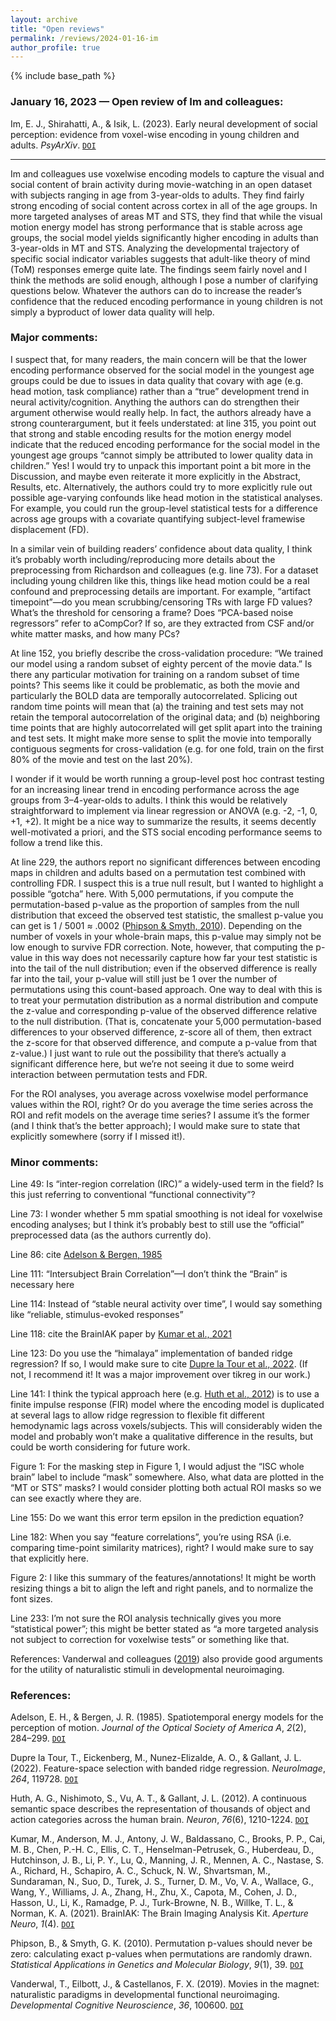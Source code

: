```yaml
---
layout: archive
title: "Open reviews"
permalink: /reviews/2024-01-16-im
author_profile: true
---
```


{% include base_path %}



### January 16, 2023 &mdash; Open review of Im and colleagues:
Im, E. J., Shirahatti, A., & Isik, L. (2023). Early neural development of social perception: evidence from voxel-wise encoding in young children and adults. *PsyArXiv*. [`DOI`](https://doi.org/10.31234/osf.io/aqryd)

---

Im and colleagues use voxelwise encoding models to capture the visual and social content of brain activity during movie-watching in an open dataset with subjects ranging in age from 3-year-olds to adults. They find fairly strong encoding of social content across cortex in all of the age groups. In more targeted analyses of areas MT and STS, they find that while the visual motion energy model has strong performance that is stable across age groups, the social model yields significantly higher encoding in adults than 3-year-olds in MT and STS. Analyzing the developmental trajectory of specific social indicator variables suggests that adult-like theory of mind (ToM) responses emerge quite late. The findings seem fairly novel and I think the methods are solid enough, although I pose a number of clarifying questions below. Whatever the authors can do to increase the reader’s confidence that the reduced encoding performance in young children is not simply a byproduct of lower data quality will help.

### Major comments:

I suspect that, for many readers, the main concern will be that the lower encoding performance observed for the social model in the youngest age groups could be due to issues in data quality that covary with age (e.g. head motion, task compliance) rather than a “true” development trend in neural activity/cognition. Anything the authors can do strengthen their argument otherwise would really help. In fact, the authors already have a strong counterargument, but it feels understated: at line 315, you point out that strong and stable encoding results for the motion energy model indicate that the reduced encoding performance for the social model in the youngest age groups “cannot simply be attributed to lower quality data in children.” Yes! I would try to unpack this important point a bit more in the Discussion, and maybe even reiterate it more explicitly in the Abstract, Results, etc. Alternatively, the authors could try to more explicitly rule out possible age-varying confounds like head motion in the statistical analyses. For example, you could run the group-level statistical tests for a difference across age groups with a covariate quantifying subject-level framewise displacement (FD). 

In a similar vein of building readers’ confidence about data quality, I think it’s probably worth including/reproducing more details about the preprocessing from Richardson and colleagues (e.g. line 73). For a dataset including young children like this, things like head motion could be a real confound and preprocessing details are important. For example, “artifact timepoint”—do you mean scrubbing/censoring TRs with large FD values? What’s the threshold for censoring a frame? Does “PCA-based noise regressors” refer to aCompCor? If so, are they extracted from CSF and/or white matter masks, and how many PCs?

At line 152, you briefly describe the cross-validation procedure: “We trained our model using a random subset of eighty percent of the movie data.” Is there any particular motivation for training on a random subset of time points? This seems like it could be problematic, as both the movie and particularly the BOLD data are temporally autocorrelated. Splicing out random time points will mean that (a) the training and test sets may not retain the temporal autocorrelation of the original data; and (b) neighboring time points that are highly autocorrelated will get split apart into the training and test sets. It might make more sense to split the movie into temporally contiguous segments for cross-validation (e.g. for one fold, train on the first 80% of the movie and test on the last 20%).

I wonder if it would be worth running a group-level post hoc contrast testing for an increasing linear trend in encoding performance across the age groups from 3–4-year-olds to adults. I think this would be relatively straightforward to implement via linear regression or ANOVA (e.g. -2, -1, 0, +1, +2). It might be a nice way to summarize the results, it seems decently well-motivated a priori, and the STS social encoding performance seems to follow a trend like this.

At line 229, the authors report no significant differences between encoding maps in children and adults based on a permutation test combined with controlling FDR. I suspect this is a true null result, but I wanted to highlight a possible “gotcha” here. With 5,000 permutations, if you compute the permutation-based p-value as the proportion of samples from the null distribution that exceed the observed test statistic, the smallest p-value you can get is 1 / 5001 ≈ .0002 ([Phipson & Smyth, 2010](https://doi.org/10.2202/1544-6115.1585)). Depending on the number of voxels in your whole-brain maps, this p-value may simply not be low enough to survive FDR correction. Note, however, that computing the p-value in this way does not necessarily capture how far your test statistic is into the tail of the null distribution; even if the observed difference is really far into the tail, your p-value will still just be 1 over the number of permutations using this count-based approach. One way to deal with this is to treat your permutation distribution as a normal distribution and compute the z-value and corresponding p-value of the observed difference relative to the null distribution. (That is, concatenate your 5,000 permutation-based differences to your observed difference, z-score all of them, then extract the z-score for that observed difference, and compute a p-value from that z-value.) I just want to rule out the possibility that there’s actually a significant difference here, but we’re not seeing it due to some weird interaction between permutation tests and FDR.

For the ROI analyses, you average across voxelwise model performance values within the ROI, right? Or do you average the time series across the ROI and refit models on the average time series? I assume it’s the former (and I think that’s the better approach); I would make sure to state that explicitly somewhere (sorry if I missed it!).

### Minor comments:

Line 49: Is “inter-region correlation (IRC)” a widely-used term in the field? Is this just referring to conventional “functional connectivity”?

Line 73: I wonder whether 5 mm spatial smoothing is not ideal for voxelwise encoding analyses; but I think it’s probably best to still use the “official” preprocessed data (as the authors currently do).

Line 86: cite [Adelson & Bergen, 1985](https://doi.org/10.1364/JOSAA.2.000284)

Line 111: “Intersubject Brain Correlation”—I don’t think the “Brain” is necessary here

Line 114: Instead of “stable neural activity over time”, I would say something like “reliable, stimulus-evoked responses”

Line 118: cite the BrainIAK paper by [Kumar et al., 2021](https://doi.org/10.52294/31bb5b68-2184-411b-8c00-a1dacb61e1da)

Line 123: Do you use the “himalaya” implementation of banded ridge regression? If so, I would make sure to cite [Dupre la Tour et al., 2022](https://doi.org/10.1016/j.neuroimage.2022.119728). (If not, I recommend it! It was a major improvement over tikreg in our work.)

Line 141: I think the typical approach here (e.g. [Huth et al., 2012](https://doi.org/10.1016/j.neuron.2012.10.014)) is to use a finite impulse response (FIR) model where the encoding model is duplicated at several lags to allow ridge regression to flexible fit different hemodynamic lags across voxels/subjects. This will considerably widen the model and probably won’t make a qualitative difference in the results, but could be worth considering for future work.

Figure 1: For the masking step in Figure 1, I would adjust the “ISC whole brain” label to include “mask” somewhere. Also, what data are plotted in the “MT or STS” masks? I would consider plotting both actual ROI masks so we can see exactly where they are.

Line 155: Do we want this error term epsilon in the prediction equation?

Line 182: When you say “feature correlations”, you’re using RSA (i.e. comparing time-point similarity matrices), right? I would make sure to say that explicitly here.

Figure 2: I like this summary of the features/annotations! It might be worth resizing things a bit to align the left and right panels, and to normalize the font sizes.

Line 233: I’m not sure the ROI analysis technically gives you more “statistical power”; this might be better stated as “a more targeted analysis not subject to correction for voxelwise tests” or something like that.

References: Vanderwal and colleagues ([2019](https://doi.org/10.1016/j.dcn.2018.10.004)) also provide good arguments for the utility of naturalistic stimuli in developmental neuroimaging. 

### References:

Adelson, E. H., & Bergen, J. R. (1985). Spatiotemporal energy models for the perception of motion. *Journal of the Optical Society of America A*, *2*(2), 284–299. [`DOI`](https://doi.org/10.1364/JOSAA.2.000284)

Dupre la Tour, T., Eickenberg, M., Nunez-Elizalde, A. O., & Gallant, J. L. (2022). Feature-space selection with banded ridge regression. *NeuroImage*, *264*, 119728. [`DOI`](https://doi.org/10.1016/j.neuroimage.2022.119728)

Huth, A. G., Nishimoto, S., Vu, A. T., & Gallant, J. L. (2012). A continuous semantic space describes the representation of thousands of object and action categories across the human brain. *Neuron*, *76*(6), 1210-1224. [`DOI`](https://doi.org/10.1016/j.neuron.2012.10.014)

Kumar, M., Anderson, M. J., Antony, J. W., Baldassano, C., Brooks, P. P., Cai, M. B., Chen, P.-H. C., Ellis, C. T., Henselman-Petrusek, G., Huberdeau, D., Hutchinson, J. B., Li, P. Y., Lu, Q., Manning, J. R., Mennen, A. C., Nastase, S. A., Richard, H., Schapiro, A. C., Schuck, N. W., Shvartsman, M., Sundaraman, N., Suo, D., Turek, J. S., Turner, D. M., Vo, V. A., Wallace, G., Wang, Y., Williams, J. A., Zhang, H., Zhu, X., Capota, M., Cohen, J. D., Hasson, U., Li, K., Ramadge, P. J., Turk-Browne, N. B., Willke, T. L., & Norman, K. A. (2021). BrainIAK: The Brain Imaging Analysis Kit. *Aperture Neuro*, *1*(4). [`DOI`](https://doi.org/10.52294/31bb5b68-2184-411b-8c00-a1dacb61e1da)

Phipson, B., & Smyth, G. K. (2010). Permutation p-values should never be zero: calculating exact p-values when permutations are randomly drawn. *Statistical Applications in Genetics and Molecular Biology*, *9*(1), 39. [`DOI`](https://doi.org/10.2202/1544-6115.1585)

Vanderwal, T., Eilbott, J., & Castellanos, F. X. (2019). Movies in the magnet: naturalistic paradigms in developmental functional neuroimaging. *Developmental Cognitive Neuroscience*, *36*, 100600. [`DOI`](https://doi.org/10.1016/j.dcn.2018.10.004)

